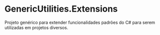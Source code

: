 # GenericUtilities.Extensions
Projeto genérico para extender funcionalidades padrões do C# para serem utilizadas em projetos diversos.
